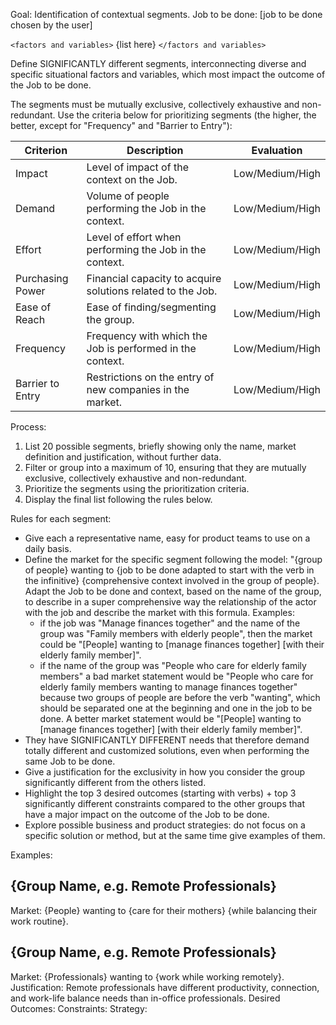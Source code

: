 Goal: Identification of contextual segments.
Job to be done: [job to be done chosen by the user]

`<factors and variables>`
{list here}
`</factors and variables>`

Define SIGNIFICANTLY different segments, interconnecting diverse and specific situational factors and variables, which most impact the outcome of the Job to be done.

The segments must be mutually exclusive, collectively exhaustive and non-redundant.
Use the criteria below for prioritizing segments (the higher, the better, except for "Frequency" and "Barrier to Entry"):

| Criterion | Description | Evaluation |
|-------------------|--------------------------------------------------------------------------------|------------|
| Impact | Level of impact of the context on the Job. | Low/Medium/High |
| Demand | Volume of people performing the Job in the context. | Low/Medium/High |
| Effort | Level of effort when performing the Job in the context. | Low/Medium/High |
| Purchasing Power | Financial capacity to acquire solutions related to the Job. | Low/Medium/High |
| Ease of Reach | Ease of finding/segmenting the group. | Low/Medium/High |
| Frequency | Frequency with which the Job is performed in the context. | Low/Medium/High |
| Barrier to Entry | Restrictions on the entry of new companies in the market. | Low/Medium/High |

Process:
1. List 20 possible segments, briefly showing only the name, market definition and justification, without further data.
2. Filter or group into a maximum of 10, ensuring that they are mutually exclusive, collectively exhaustive and non-redundant.
3. Prioritize the segments using the prioritization criteria.
4. Display the final list following the rules below.

Rules for each segment:
- Give each a representative name, easy for product teams to use on a daily basis.
- Define the market for the specific segment following the model: "{group of people} wanting to {job to be done adapted to start with the verb in the infinitive} {comprehensive context involved in the group of people}. Adapt the Job to be done and context, based on the name of the group, to describe in a super comprehensive way the relationship of the actor with the job and describe the market with this formula. Examples:
    - if the job was "Manage finances together" and the name of the group was "Family members with elderly people", then the market could be "[People] wanting to [manage finances together] [with their elderly family member]".
    - if the name of the group was "People who care for elderly family members" a bad market statement would be "People who care for elderly family members wanting to manage finances together" because two groups of people are before the verb "wanting", which should be separated one at the beginning and one in the job to be done. A better market statement would be "[People] wanting to [manage finances together] [with their elderly family member]".
- They have SIGNIFICANTLY DIFFERENT needs that therefore demand totally different and customized solutions, even when performing the same Job to be done.
- Give a justification for the exclusivity in how you consider the group significantly different from the others listed.
- Highlight the top 3 desired outcomes (starting with verbs) + top 3 significantly different constraints compared to the other groups that have a major impact on the outcome of the Job to be done.
- Explore possible business and product strategies: do not focus on a specific solution or method, but at the same time give examples of them.

Examples:
## {Group Name, e.g. Remote Professionals}
Market: {People} wanting to {care for their mothers} {while balancing their work routine}.


## {Group Name, e.g. Remote Professionals}
Market: {Professionals} wanting to {work while working remotely}.
Justification: Remote professionals have different productivity, connection, and work-life balance needs than in-office professionals.
Desired Outcomes:
Constraints:
Strategy:
